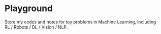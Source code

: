 # Playground

Store my codes and notes for toy problems in Machine Learning, including RL / Robots / DL / Vision / NLP.
